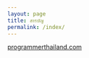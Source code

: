 ```yaml
---
layout: page
title: สารบัญ
permalink: /index/
---
```



 [programmerthailand.com](https://programmerthailand.com/)
